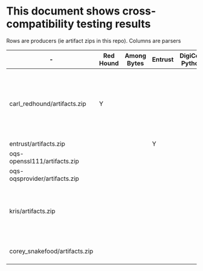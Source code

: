 # This document shows cross-compatibility testing results

Rows are producers (ie artifact zips in this repo).
Columns are parsers



| - | Red Hound | Among Bytes | Entrust | DigiCert Python | Openssl-OQS | BouncyCastle |
| - | --------- | -------- | ------- | --------------- | ----------- | ------------ |
| carl_redhound/artifacts.zip | Y | | | | "Could not read cert etc. of certificate file from ca/ca.pem" and dilithiumAES errors |
| entrust/artifacts.zip | | | Y | | Y | |
| oqs-openssl111/artifacts.zip | | | | | Y |
| oqs-oqsprovider/artifacts.zip | | | | | Y |
| kris/artifacts.zip | | | | | "error 20 at 0 depth lookup: unable to get local issuer certificate" | |
| corey_snakefood/artifacts.zip | | | | | (Y) errors on dilithium3+5 | |
